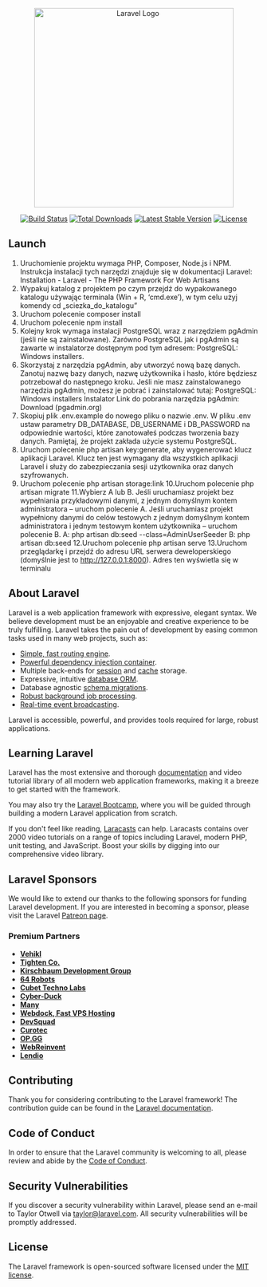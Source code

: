 <p align="center"><a href="https://laravel.com" target="_blank"><img src="https://raw.githubusercontent.com/laravel/art/master/logo-lockup/5%20SVG/2%20CMYK/1%20Full%20Color/laravel-logolockup-cmyk-red.svg" width="400" alt="Laravel Logo"></a></p>

<p align="center">
<a href="https://github.com/laravel/framework/actions"><img src="https://github.com/laravel/framework/workflows/tests/badge.svg" alt="Build Status"></a>
<a href="https://packagist.org/packages/laravel/framework"><img src="https://img.shields.io/packagist/dt/laravel/framework" alt="Total Downloads"></a>
<a href="https://packagist.org/packages/laravel/framework"><img src="https://img.shields.io/packagist/v/laravel/framework" alt="Latest Stable Version"></a>
<a href="https://packagist.org/packages/laravel/framework"><img src="https://img.shields.io/packagist/l/laravel/framework" alt="License"></a>
</p>

## Launch

1. Uruchomienie projektu wymaga PHP, Composer, Node.js i NPM. Instrukcja 
instalacji tych narzędzi znajduje się w dokumentacji Laravel:
Installation - Laravel - The PHP Framework For Web Artisans
2. Wypakuj katalog z projektem po czym przejdź do wypakowanego katalogu 
używając terminala (Win + R, ‘cmd.exe’), w tym celu użyj komendy cd 
„sciezka_do_katalogu”
3. Uruchom polecenie composer install
4. Uruchom polecenie npm install
5. Kolejny krok wymaga instalacji PostgreSQL wraz z narzędziem pgAdmin (jeśli 
nie są zainstalowane). Zarówno PostgreSQL jak i pgAdmin są zawarte w 
instalatorze dostępnym pod tym adresem: PostgreSQL: Windows installers.
6. Skorzystaj z narzędzia pgAdmin, aby utworzyć nową bazę danych. Zanotuj 
nazwę bazy danych, nazwę użytkownika i hasło, które będziesz potrzebował do 
następnego kroku. Jeśli nie masz zainstalowanego narzędzia pgAdmin, możesz 
je pobrać i zainstalować tutaj: PostgreSQL: Windows installers Instalator 
Link do pobrania narzędzia pgAdmin: Download (pgadmin.org)
7. Skopiuj plik .env.example do nowego pliku o nazwie .env. W pliku .env ustaw 
parametry DB_DATABASE, DB_USERNAME i DB_PASSWORD na 
odpowiednie wartości, które zanotowałeś podczas tworzenia bazy danych.
Pamiętaj, że projekt zakłada użycie systemu PostgreSQL.
8. Uruchom polecenie php artisan key:generate, aby wygenerować klucz 
aplikacji Laravel. Klucz ten jest wymagany dla wszystkich aplikacji Laravel i 
służy do zabezpieczania sesji użytkownika oraz danych szyfrowanych.
9. Uruchom polecenie php artisan storage:link
10.Uruchom polecenie php artisan migrate
11.Wybierz A lub B. Jeśli uruchamiasz projekt bez wypełniania przykładowymi 
danymi, z jednym domyślnym kontem administratora – uruchom polecenie A. 
Jeśli uruchamiasz projekt wypełniony danymi do celów testowych z jednym 
domyślnym kontem administratora i jednym testowym kontem użytkownika –
uruchom polecenie B.
A: php artisan db:seed --class=AdminUserSeeder
B: php artisan db:seed
12.Uruchom polecenie php artisan serve
13.Uruchom przeglądarkę i przejdź do adresu URL serwera deweloperskiego 
(domyślnie jest to http://127.0.0.1:8000). Adres ten wyświetla się w terminalu




## About Laravel

Laravel is a web application framework with expressive, elegant syntax. We believe development must be an enjoyable and creative experience to be truly fulfilling. Laravel takes the pain out of development by easing common tasks used in many web projects, such as:

- [Simple, fast routing engine](https://laravel.com/docs/routing).
- [Powerful dependency injection container](https://laravel.com/docs/container).
- Multiple back-ends for [session](https://laravel.com/docs/session) and [cache](https://laravel.com/docs/cache) storage.
- Expressive, intuitive [database ORM](https://laravel.com/docs/eloquent).
- Database agnostic [schema migrations](https://laravel.com/docs/migrations).
- [Robust background job processing](https://laravel.com/docs/queues).
- [Real-time event broadcasting](https://laravel.com/docs/broadcasting).

Laravel is accessible, powerful, and provides tools required for large, robust applications.

## Learning Laravel

Laravel has the most extensive and thorough [documentation](https://laravel.com/docs) and video tutorial library of all modern web application frameworks, making it a breeze to get started with the framework.

You may also try the [Laravel Bootcamp](https://bootcamp.laravel.com), where you will be guided through building a modern Laravel application from scratch.

If you don't feel like reading, [Laracasts](https://laracasts.com) can help. Laracasts contains over 2000 video tutorials on a range of topics including Laravel, modern PHP, unit testing, and JavaScript. Boost your skills by digging into our comprehensive video library.

## Laravel Sponsors

We would like to extend our thanks to the following sponsors for funding Laravel development. If you are interested in becoming a sponsor, please visit the Laravel [Patreon page](https://patreon.com/taylorotwell).

### Premium Partners

- **[Vehikl](https://vehikl.com/)**
- **[Tighten Co.](https://tighten.co)**
- **[Kirschbaum Development Group](https://kirschbaumdevelopment.com)**
- **[64 Robots](https://64robots.com)**
- **[Cubet Techno Labs](https://cubettech.com)**
- **[Cyber-Duck](https://cyber-duck.co.uk)**
- **[Many](https://www.many.co.uk)**
- **[Webdock, Fast VPS Hosting](https://www.webdock.io/en)**
- **[DevSquad](https://devsquad.com)**
- **[Curotec](https://www.curotec.com/services/technologies/laravel/)**
- **[OP.GG](https://op.gg)**
- **[WebReinvent](https://webreinvent.com/?utm_source=laravel&utm_medium=github&utm_campaign=patreon-sponsors)**
- **[Lendio](https://lendio.com)**

## Contributing

Thank you for considering contributing to the Laravel framework! The contribution guide can be found in the [Laravel documentation](https://laravel.com/docs/contributions).

## Code of Conduct

In order to ensure that the Laravel community is welcoming to all, please review and abide by the [Code of Conduct](https://laravel.com/docs/contributions#code-of-conduct).

## Security Vulnerabilities

If you discover a security vulnerability within Laravel, please send an e-mail to Taylor Otwell via [taylor@laravel.com](mailto:taylor@laravel.com). All security vulnerabilities will be promptly addressed.

## License

The Laravel framework is open-sourced software licensed under the [MIT license](https://opensource.org/licenses/MIT).
